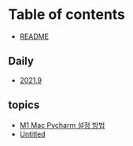# Table of contents

* [README](README.md)

## Daily

* [2021.9](daily/2021.9.md)

## topics <a id="topcis"></a>

* [M1 Mac Pycharm 설정 방법](topcis/m1-mac-pycharm.md)
* [Untitled](topcis/untitled-1.md)

